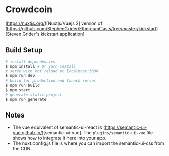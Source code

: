 # Crowdcoin

(https://nuxtjs.org/)[Nuxtjs/Vuejs 2] version of (https://github.com/StephenGrider/EthereumCasts/tree/master/kickstart)[Steven Grider's kickstart application]

## Build Setup
``` bash
# install dependencies
$ npm install # Or yarn install
# serve with hot reload at localhost:3000
$ npm run dev
# build for production and launch server
$ npm run build
$ npm start
# generate static project
$ npm run generate
```

## Notes

- The vue equivalent of semantic-ui-react is (https://semantic-ui-vue.github.io/)[semantic-ui-vue]. The `plugins/semantic-ui-vue` file shows how to integrate it here into your app.
- The nuxt.config.js file is where you can import the semantic-ui-css from the CDN.


